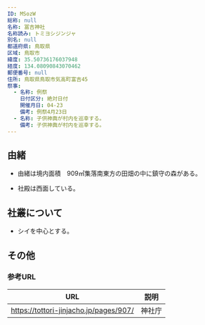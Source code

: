 ```yaml
---
ID: MSozW
総称: null
名称: 冨吉神社
名称読み: トミヨシジンジャ
別名: null
都道府県: 鳥取県
区域: 鳥取市
緯度: 35.50736176037948
経度: 134.08090843070462
郵便番号: null
住所: 鳥取県鳥取市気高町富吉45
祭事:
  - 名称: 例祭
    日付区分: 絶対日付
    開催月日: 04-23
    備考: 例祭4月23日
  - 名称: 子供神輿が村内を巡幸する。
    備考: 子供神輿が村内を巡幸する。
---
```


## 由緒

- 由緒は境内面積　909㎡集落南東方の田畑の中に鎮守の森がある。

- 社殿は西面している。

## 社叢について

- シイを中心とする。

## その他

### 参考URL

| URL                                    | 説明   |
| -------------------------------------- | ------ |
| https://tottori-jinjacho.jp/pages/907/ | 神社庁 |
